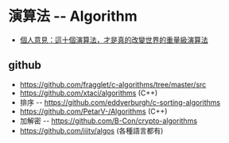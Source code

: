 # 演算法 -- Algorithm

* [個人意見：這十個演算法，才是真的改變世界的重量級演算法](https://buzzorange.com/techorange/2015/05/12/the-real-10-algorithms-that-dominate-our-world/)

## github 

* https://github.com/fragglet/c-algorithms/tree/master/src
* https://github.com/xtaci/algorithms (C++)
* 排序 -- https://github.com/eddyerburgh/c-sorting-algorithms
* https://github.com/PetarV-/Algorithms (C++)
* 加解密 -- https://github.com/B-Con/crypto-algorithms
* https://github.com/iiitv/algos (各種語言都有)
